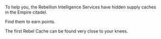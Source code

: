 To help you, the Rebellion Intelligence Services have hidden supply caches in the Empire citadel.

Find them to earn points.

The first Rebel Cache can be found very close to your knees.
